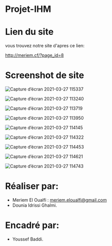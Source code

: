 # Projet-IHM

# Lien du site

vous trouvez notre site d'apres ce lien:

http://meriem.cf/?page_id=8

# Screenshot de site

![Capture d’écran 2021-03-27 115337](https://user-images.githubusercontent.com/67163533/112718422-2c845800-8ef3-11eb-9818-9098984d59e3.png)


![Capture d’écran 2021-03-27 113240](https://user-images.githubusercontent.com/67163533/112717972-3b1d4000-8ef0-11eb-9257-50f47ff8e3c9.png)


![Capture d’écran 2021-03-27 113719](https://user-images.githubusercontent.com/67163533/112718065-e62df980-8ef0-11eb-8975-0d29c7338f55.png)


![Capture d’écran 2021-03-27 113950](https://user-images.githubusercontent.com/67163533/112718116-386f1a80-8ef1-11eb-80dd-d0c65b916057.png)


![Capture d’écran 2021-03-27 114145](https://user-images.githubusercontent.com/67163533/112718168-78ce9880-8ef1-11eb-9c24-c988de652b49.png)


![Capture d’écran 2021-03-27 114322](https://user-images.githubusercontent.com/67163533/112718196-b03d4500-8ef1-11eb-8469-489a65cd75b2.png)


![Capture d’écran 2021-03-27 114453](https://user-images.githubusercontent.com/67163533/112718226-e67ac480-8ef1-11eb-9794-2dfa3ceb8c23.png)


![Capture d’écran 2021-03-27 114621](https://user-images.githubusercontent.com/67163533/112718260-217cf800-8ef2-11eb-9e17-70df508f804f.png)


![Capture d’écran 2021-03-27 114743](https://user-images.githubusercontent.com/67163533/112718287-4a9d8880-8ef2-11eb-9f84-5ee2e0d81e12.png)


# Réaliser par:

- Meriem El Oualfi : meriem.eloualfi@gmail.com
- Dounia Idrissi Ghalmi.

# Encadré par: 

- Youssef Baddi.




